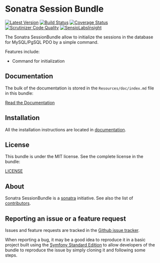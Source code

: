 Sonatra Session Bundle
======================

[![Latest Version](https://img.shields.io/packagist/v/sonatra/session-bundle.svg)](https://packagist.org/packages/sonatra/session-bundle)
[![Build Status](https://img.shields.io/travis/sonatra/sonatra-session-bundle/master.svg)](https://travis-ci.org/sonatra/sonatra-session-bundle)
[![Coverage Status](https://img.shields.io/coveralls/sonatra/sonatra-session-bundle/master.svg)](https://coveralls.io/r/sonatra/sonatra-session-bundle?branch=master)
[![Scrutinizer Code Quality](https://img.shields.io/scrutinizer/g/sonatra/sonatra-session-bundle/master.svg)](https://scrutinizer-ci.com/g/sonatra/sonatra-session-bundle?branch=master)
[![SensioLabsInsight](https://img.shields.io/sensiolabs/i/dce17912-cbf5-4a96-a37b-2644a9e71e71.svg)](https://insight.sensiolabs.com/projects/dce17912-cbf5-4a96-a37b-2644a9e71e71)

The Sonatra SessionBundle allow to initialize the sessions in the database for MySQL/PgSQL PDO by a simple command.

Features include:

- Command for initialization

Documentation
-------------

The bulk of the documentation is stored in the `Resources/doc/index.md`
file in this bundle:

[Read the Documentation](Resources/doc/index.md)

Installation
------------

All the installation instructions are located in [documentation](Resources/doc/index.md).

License
-------

This bundle is under the MIT license. See the complete license in the bundle:

[LICENSE](LICENSE)

About
-----

Sonatra SessionBundle is a [sonatra](https://github.com/sonatra) initiative.
See also the list of [contributors](https://github.com/sonatra/sonatra-session-bundle/contributors).

Reporting an issue or a feature request
---------------------------------------

Issues and feature requests are tracked in the [Github issue tracker](https://github.com/sonatra/sonatra-session-bundle/issues).

When reporting a bug, it may be a good idea to reproduce it in a basic project
built using the [Symfony Standard Edition](https://github.com/symfony/symfony-standard)
to allow developers of the bundle to reproduce the issue by simply cloning it
and following some steps.
